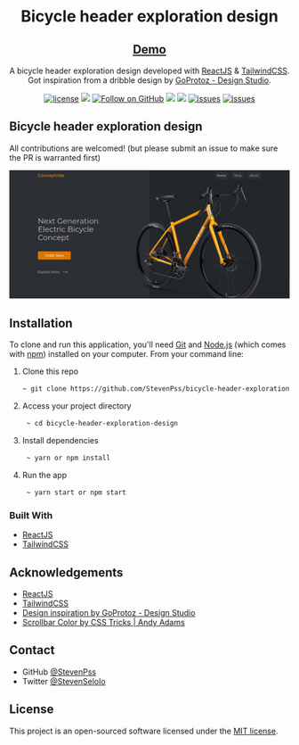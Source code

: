 <h1 align="center">Bicycle header exploration design</h1>

<div align="center">

<h2>
   <a href="https://stevenpss-bicycle-header-exploration-design.netlify.app/">
   Demo
   </a>
</h2>

A bicycle header exploration design developed with [ReactJS](https://reactjs.org/) & [TailwindCSS](https://tailwindcss.com/). Got inspiration from a dribble design by [GoProtoz - Design Studio](https://dribbble.com/shots/14876332-Electrical-Bicycle-Concept).


[![license](https://img.shields.io/badge/license-MIT-blue.svg)](https://github.com/StevenPss/bicycle-header-exploration-design/blob/main/LICENSE)
<img src="https://img.shields.io/badge/developed%20by-StevenPss-blue.svg">
[![Follow on GitHub](https://img.shields.io/github/followers/StevenPss?label=Follow&style=social)](https://github.com/StevenPss)
<img src="https://img.shields.io/github/stars/StevenPss/bicycle-header-exploration-design.svg?style=flat">
<img src="https://img.shields.io/github/languages/top/StevenPss/bicycle-header-exploration-design.svg"/>
[![issues](https://img.shields.io/github/issues/StevenPss/bicycle-header-exploration-design.svg)](https://github.com/StevenPss/bicycle-header-exploration-design/issues)
[![issues](https://img.shields.io/badge/PRs-welcome-brightgreen.svg?style=flat)](https://github.com/StevenPss/bicycle-header-exploration-design/pulls)

</p>

</div>


## Bicycle header exploration design

All contributions are welcomed! (but please submit an issue to make sure the PR is warranted first)

![screenshot](https://github.com/StevenPss/bicycle-header-exploration-design/blob/main/src/static/demo.png)

## Installation

To clone and run this application, you'll need [Git](https://git-scm.com) and [Node.js](https://nodejs.org/en/download/) (which comes with [npm](http://npmjs.com)) installed on your computer. From your command line:

1. Clone this repo
    ```zsh
    ~ git clone https://github.com/StevenPss/bicycle-header-exploration-design
    ```
2. Access your project directory 
   ```zsh
    ~ cd bicycle-header-exploration-design
   ```
3. Install dependencies
   ```zsh
    ~ yarn or npm install
   ```
4. Run the app
   ```zsh
    ~ yarn start or npm start
   ```


### Built With

<!-- This section should list any major frameworks that you built your project using. Here are a few examples.-->

- [ReactJS](https://reactjs.org/)
- [TailwindCSS](https://tailwindcss.com/)


## Acknowledgements

<!-- This section should list any articles or add-ons/plugins that helps you to complete the project. This is optional but it will help you in the future. For exmpale -->

- [ReactJS](https://reactjs.org/)
- [TailwindCSS](https://tailwindcss.com/docs)
- [Design inspiration by GoProtoz - Design Studio](https://dribbble.com/shots/14876332-Electrical-Bicycle-Concept)
- [Scrollbar Color by CSS Tricks | Andy Adams](https://css-tricks.com/almanac/properties/s/scrollbar-color/)


## Contact

- GitHub [@StevenPss](https://github.com/StevenPss)
- Twitter [@StevenSelolo](https://twitter.com/StevenSelolo)

## License

This project is an open-sourced software licensed under the [MIT license](https://github.com/StevenPss/bicycle-header-exploration-design/blob/main/LICENSE).
